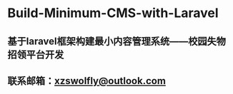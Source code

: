 # Build-Minimum-CMS-with-Laravel
## 基于laravel框架构建最小内容管理系统——校园失物招领平台开发
## 联系邮箱：xzswolfly@outlook.com
